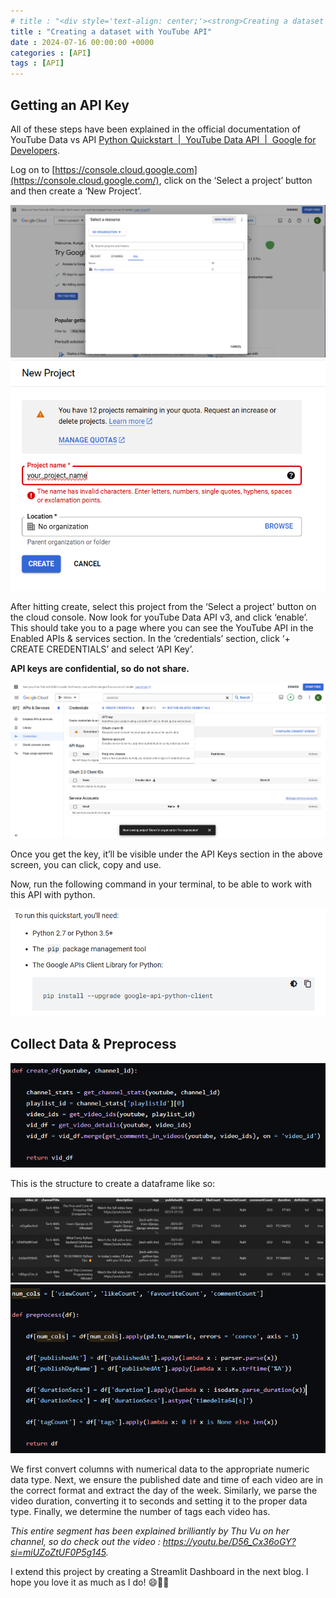 ```yaml
---
# title : "<div style='text-align: center;'><strong>Creating a dataset with YouTube API</strong></div>"
title : "Creating a dataset with YouTube API"
date : 2024-07-16 00:00:00 +0000
categories : [API]
tags : [API]
---
```


## Getting an API Key 
All of these steps have been explained in the official documentation of YouTube Data vs API [Python Quickstart  |  YouTube Data API  |  Google for Developers](https://developers.google.com/youtube/v3/quickstart/python).

Log on to [https://console.cloud.google.com](https://console.cloud.google.com/), click on the ‘Select a project’ button and then create a ‘New Project’.

<div style="text-align: center;">
  <img src="../assets/img/posts/MakeDataset/MakeProj1.png" alt="Example Image">
</div>     

<div style="text-align: center;">
  <img src="../assets/img/posts/MakeDataset/MakeProj2.png" alt="Example Image">
</div>                                        

After hitting create, select this project from the ‘Select a project’ button on the cloud console. Now look for youTube Data API v3, and click ‘enable’. This should take you to a page where you can see the YouTube API in the Enabled APIs & services section. In the ‘credentials’ section, click ‘+ CREATE CREDENTIALS’ and select ‘API Key’.

**API keys are confidential, so do not share.**

<div style="text-align: center;">
  <img src="../assets/img/posts/MakeDataset/CreateKey.png" alt="Example Image">
</div>                                                                      

Once you get the key, it’ll be visible under the API Keys section in the above screen, you can click, copy and use.

Now, run the following command in your terminal, to be able to work with this API with python.

<div style="text-align: center;">
  <img src="../assets/img/posts/MakeDataset/InstallClient.png" alt="Example Image">
</div>                                        

## Collect Data & Preprocess

<div style="text-align: center;">
  <img src="../assets/img/posts/MakeDataset/CreateDf.png" alt="Example Image">
</div>      

This is the structure to create a dataframe like so:

<div style="text-align: center;">
  <img src="../assets/img/posts/MakeDataset/Df.png" alt="Example Image">
</div>  

<div style="text-align: center;">
  <img src="../assets/img/posts/MakeDataset/Preprocess.png" alt="Example Image">
</div>  


We first convert columns with numerical data to the appropriate numeric data type. Next, we ensure the published date and time of each video are in the correct format and extract the day of the week. Similarly, we parse the video duration, converting it to seconds and setting it to the proper data type. Finally, we determine the number of tags each video has.

*This entire segment has been explained brilliantly by Thu Vu on her channel, so do check out the video : https://youtu.be/D56_Cx36oGY?si=miUZoZtUF0P5g145.*

I extend this project by creating a Streamlit Dashboard in the next blog. I hope you love it as much as I do! 😄🌟🚀
